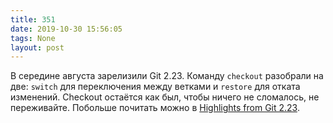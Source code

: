 ```yaml
---
title: 351
date: 2019-10-30 15:56:05
tags: None
layout: post
---
```


В середине августа зарелизили Git 2.23. Команду `checkout` разобрали на две: `switch` для переключения между ветками и `restore` для отката изменений. Checkout остаётся как был, чтобы ничего не сломалось, не переживайте. Побольше почитать можно в [Highlights from Git 2.23](https://github.blog/2019-08-16-highlights-from-git-2-23/).
